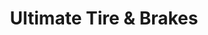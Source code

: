 ---
title: "Ultimate Tire & Brakes"
url: /baton-rouge/ultimate-tire-und-brakes-airline-highway/
shop: Autowerkstatt
---